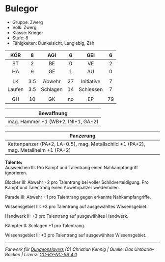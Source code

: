 # Bulegor  
- Gruppe: Zwerg  
- Volk: Zwerg  
- Klasse: Krieger  
- Stufe: 8  
- Fähigkeiten: Dunkelsicht, Langlebig, Zäh  


| KÖR | 8 | AGI | 6 | GEI | 6 |
| :-: | :-: | :-: | :-: | :-: | :-: |
| ST | 2 | BE | 0 | VE | 2 |
| HÄ | 9 | GE | 1 | AU | 0 |
|  |
| LK | 3.5 | Abwehr | 27 | Initiative | 7 |
| Laufen | 3.5 | Schlagen | 14 | Schiessen | 7 |
|  |
| GH | 10 | GK | no | EP | 79 |

| Bewaffnung |
| --- |
| mag. Hammer +1 (WB+2, INI+1, GA-2) |


| Panzerung |
| --- |
| Kettenpanzer (PA+2, LA-0.5), mag. Metallschild +1 (PA+2), mag. Metallhelm +1 (PA+2) |


**Talente:**  
Ausweichen III: Pro Kampf und Talentrang einen Nahkampfangriff ignorieren.

Blocker III: Abwehr +2 pro Talentrang bei voller Schildverteidigung. Pro Kampf und Talentrang einen Abwehrpatzer wiederholen.

Parade III: Abwehr +1 pro Talentrang gegen erkannte Nahkampfangriffe.

Wissensgebiet III: +3 pro Talentrang auf ausgewähltes Wissensgebiet.

Handwerk II: +3 pro Talentrang auf ausgewähltes Handwerk.

Kämpfer II: Schlagen +1 pro Talentrang.

Wissensgebiet II: +3 pro Talentrang auf ausgewähltes Wissensgebiet.





___
*Fanwerk für [Dungeonslayers](https://www.dungeonslayers.net/) (C) Christian Kennig | Quelle: Das Umbarla-Becken | Lizenz: [CC-BY-NC-SA 4.0](https://creativecommons.org/licenses/by-nc-sa/4.0/deed.de)*